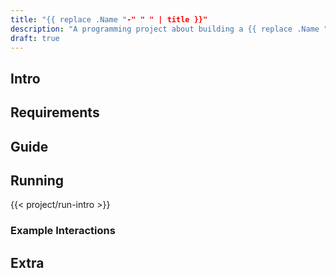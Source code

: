 ```yaml
---
title: "{{ replace .Name "-" " " | title }}"
description: "A programming project about building a {{ replace .Name "-" " " | title }} app"
draft: true
---
```

## Intro


## Requirements


## Guide


## Running
{{< project/run-intro >}}

### Example Interactions


## Extra
